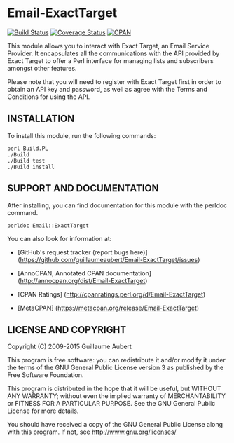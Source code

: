 Email-ExactTarget
=================

[![Build Status](https://travis-ci.org/guillaumeaubert/Email-ExactTarget.svg?branch=master)](https://travis-ci.org/guillaumeaubert/Email-ExactTarget)
[![Coverage Status](https://coveralls.io/repos/guillaumeaubert/Email-ExactTarget/badge.svg?branch=master)](https://coveralls.io/r/guillaumeaubert/Email-ExactTarget?branch=master)
[![CPAN](https://img.shields.io/cpan/v/Email-ExactTarget.svg)](https://metacpan.org/release/Email-ExactTarget)

This module allows you to interact with Exact Target, an Email Service
Provider. It encapsulates all the communications with the API provided by Exact
Target to offer a Perl interface for managing lists and subscribers amongst
other features.

Please note that you will need to register with Exact Target first in order to
obtain an API key and password, as well as agree with the Terms and Conditions
for using the API.


INSTALLATION
------------

To install this module, run the following commands:

	perl Build.PL
	./Build
	./Build test
	./Build install


SUPPORT AND DOCUMENTATION
-------------------------

After installing, you can find documentation for this module with the
perldoc command.

	perldoc Email::ExactTarget


You can also look for information at:

 * [GitHub's request tracker (report bugs here)]
   (https://github.com/guillaumeaubert/Email-ExactTarget/issues)

 * [AnnoCPAN, Annotated CPAN documentation]
   (http://annocpan.org/dist/Email-ExactTarget)

 * [CPAN Ratings]
   (http://cpanratings.perl.org/d/Email-ExactTarget)

 * [MetaCPAN]
   (https://metacpan.org/release/Email-ExactTarget)


LICENSE AND COPYRIGHT
---------------------

Copyright (C) 2009-2015 Guillaume Aubert

This program is free software: you can redistribute it and/or modify it under
the terms of the GNU General Public License version 3 as published by the Free
Software Foundation.

This program is distributed in the hope that it will be useful, but WITHOUT ANY
WARRANTY; without even the implied warranty of MERCHANTABILITY or FITNESS FOR A
PARTICULAR PURPOSE. See the GNU General Public License for more details.

You should have received a copy of the GNU General Public License along with
this program. If not, see http://www.gnu.org/licenses/

